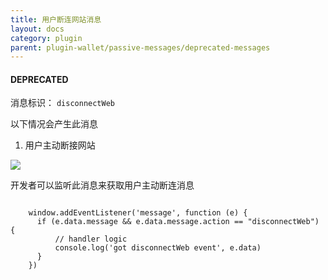 ```yaml
---
title: 用户断连网站消息
layout: docs
category: plugin
parent: plugin-wallet/passive-messages/deprecated-messages
---
```


#### **DEPRECATED**

消息标识： `disconnectWeb`

以下情况会产生此消息

  1. 用户主动断接网站

![](https://docs-zh.tronlink.org/~gitbook/image?url=https%3A%2F%2F1166523713-files.gitbook.io%2F%7E%2Ffiles%2Fv0%2Fb%2Fgitbook-x-prod.appspot.com%2Fo%2Fspaces%252FCXoQmcUHNY97twQ2Y2PY%252Fuploads%252FbjCWnFVkxhg5X5RVYJhK%252FdisconnectWeb.png%3Falt%3Dmedia%26token%3Ddca1c604-6316-4665-810c-71434143f6ad&width=300&dpr=4&quality=100&sign=92065387&sv=2)

开发者可以监听此消息来获取用户主动断连消息

```shell

    window.addEventListener('message', function (e) {
      if (e.data.message && e.data.message.action == "disconnectWeb") {
          // handler logic
          console.log('got disconnectWeb event', e.data)
      }
    })
```

